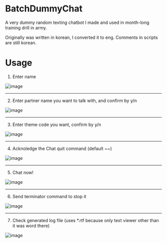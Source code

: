 # BatchDummyChat
A very dummy random texting chatbot I made and used in month-long training drill in army.

Originally was written in korean, I converted it to eng. Comments in scripts are still korean.

# Usage

1. Enter name

  ![image](https://user-images.githubusercontent.com/26041217/127816540-f0fbd6f4-3961-4d8e-80c6-7ad0dff8a038.png)

---

2. Enter partner name you want to talk with, and confirm by y/n

  ![image](https://user-images.githubusercontent.com/26041217/127817694-aa315f5c-32aa-4ac4-bc6f-dd53e4f2c788.png)

---

3. Enter theme code you want, confirm by y/n

  ![image](https://user-images.githubusercontent.com/26041217/127818046-3c5139ba-4249-4712-a4e5-b15862638c1a.png)

---

4. Acknoledge the Chat quit command (default \~~)

  ![image](https://user-images.githubusercontent.com/26041217/127818105-b92967c4-689c-47e0-aade-8f9d7b5dd798.png)

---

5. Chat now!

  ![image](https://user-images.githubusercontent.com/26041217/127828697-cdefb303-ba0d-4323-b2bb-d702199560f6.png)

---

6. Send terminator command to stop it

  ![image](https://user-images.githubusercontent.com/26041217/127828733-e7d2c045-d499-42a4-bfd4-0974b42f21cc.png)

---

7. Check generated log file (uses *.rtf because only text viewer other than it was word there)

  ![image](https://user-images.githubusercontent.com/26041217/127828872-08b9cec9-9c86-4171-a814-38847f69d0f8.png)
  
